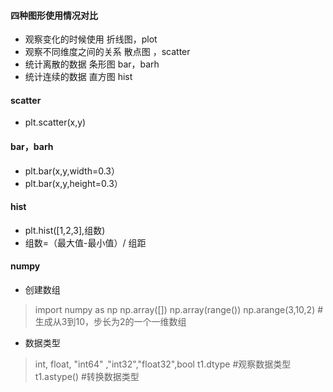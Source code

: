 #### 四种图形使用情况对比
  - 观察变化的时候使用 折线图，plot
  - 观察不同维度之间的关系 散点图 ，scatter
  - 统计离散的数据  条形图 bar，barh
  - 统计连续的数据  直方图 hist

#### scatter
  - plt.scatter(x,y)

#### bar，barh
  - plt.bar(x,y,width=0.3）
  - plt.bar(x,y,height=0.3）

#### hist
  - plt.hist([1,2,3],组数)
  - 组数=（最大值-最小值）/ 组距

#### numpy
  - 创建数组
  > import numpy as np
  np.array([])
  np.array(range())
  np.arange(3,10,2)  #生成从3到10，步长为2的一个一维数组

  - 数据类型
  > int, float, "int64" ,"int32","float32",bool
  > t1.dtype  #观察数据类型
  > t1.astype() #转换数据类型
  
